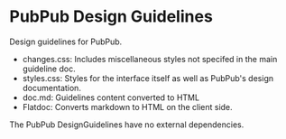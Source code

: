 # PubPub Design Guidelines

Design guidelines for PubPub. 

- changes.css: Includes miscellaneous styles not specifed in the main guideline doc.
- styles.css: Styles for the interface itself as well as PubPub's design documentation.
- doc.md: Guidelines content converted to HTML
- Flatdoc: Converts markdown to HTML on the client side.


The PubPub DesignGuidelines have no external dependencies. 
